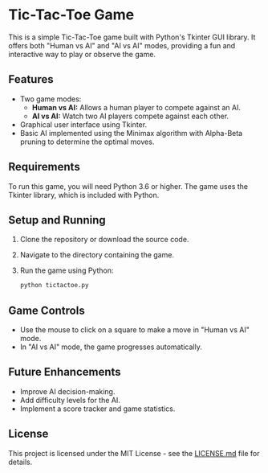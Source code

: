# Tic-Tac-Toe Game

This is a simple Tic-Tac-Toe game built with Python's Tkinter GUI library. It offers both "Human vs AI" and "AI vs AI" modes, providing a fun and interactive way to play or observe the game.

## Features

- Two game modes:
  - **Human vs AI:** Allows a human player to compete against an AI.
  - **AI vs AI:** Watch two AI players compete against each other.
- Graphical user interface using Tkinter.
- Basic AI implemented using the Minimax algorithm with Alpha-Beta pruning to determine the optimal moves.

## Requirements

To run this game, you will need Python 3.6 or higher. The game uses the Tkinter library, which is included with Python.

## Setup and Running

1. Clone the repository or download the source code.
2. Navigate to the directory containing the game.
3. Run the game using Python:

   ```bash
   python tictactoe.py
   ```

## Game Controls

- Use the mouse to click on a square to make a move in "Human vs AI" mode.
- In "AI vs AI" mode, the game progresses automatically.

## Future Enhancements

- Improve AI decision-making.
- Add difficulty levels for the AI.
- Implement a score tracker and game statistics.

## License

This project is licensed under the MIT License - see the [LICENSE.md](LICENSE.md) file for details.


